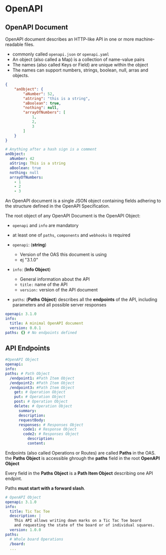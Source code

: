 # OpenAPI

## OpenAPI Document

OpenAPI document describes an HTTP-like API in one or more machine-readable files.

- commonly called ```openapi.json``` or ```openapi.yaml```
- An object (also called a Map) is a collection of name-value pairs 
- The names (also called Keys or Field) are unique within the object
- The names can support numbers, strings, boolean, null, arras and objects.

```json
{
    "anObject": {
        "aNumber": 52,
        "aString": "this is a string",
        "aBoolean": true,
        "nothing": null,
        "arrayOfNumbers": [
            1,
            2,
            3
        ]
    }
}
```

```yaml
# Anything after a hash sign is a comment
anObject:
  aNumber: 42
  aString: This is a string
  aBoolean: true
  nothing: null
  arrayOfNumbers:
    - 1
    - 2
    - 3
```

An OpenAPI document is a single JSON object containing fields adhering to the structure defined in the OpenAPI Specification.

The root object of any OpenAPI Document is the OpenAPI Object:

- ```openapi``` and ```info``` are mandatory
- at least one of ```paths```,  ```components``` and ```webhooks``` is required

- ```openapi```: (**string**) 
  - Version of the OAS this document is using
  - ej "3.1.0"
- ```info```: (**Info Object**)
  - General information about the API
  - ```title:``` name of the API
  - ```version:``` version of the API document
- ```paths```: (**Paths** **Object**) describes all the **endpoints** of the API, including parameters and all possible server responses

```yaml
openapi: 3.1.0
info:
  title: A minimal OpenAPI document
  version: 0.0.1
paths: {} # No endpoints defined
```

## API Endpoints

```yaml
#OpenAPI Object
openapi:
info:
paths: # Path Object
  /endpoint1: #Path Item Object
  /endpoint2: #Path Item Object
  /endpoint3: #Path Item Object
    get: # Operation Object 
    put: # Operation Object
    post: # Operation Object
    delete: # Operation Object
      summary:
      description:
      requestBody:
      responses: # Responses Object
        code1: # Response Object
        code2: # Responses Object
          description:
          content:
```

Endpoints (also called Operations or Routes) are called **Paths** in the OAS. the **Paths Object** is accessible ghrough the **paths** field in the root **OpenAPI Object**

Every field in the **Paths Object** is a **Path Item Object** describing one API endpint.

Paths **must start with a forward slash**.

```yaml
# OpenAPI Object
openapi: 3.1.0
info: 
  title: Tic Tac Toe
  description: |
    This API allows writing down marks on a Tic Tac Toe board
    and requesting the state of the board or of individual squares.
  version: 1.0.0
paths:
  # Whole board Operations
  /board:
  ...
```



